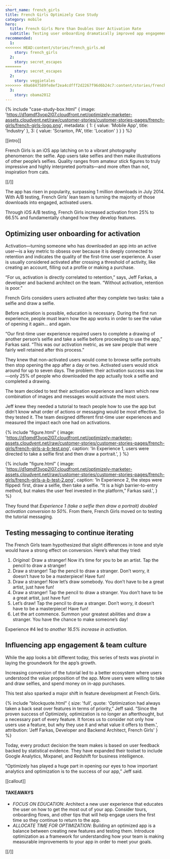 ```yaml
---
short_name: french_girls
title: French Girls Optimizely Case Study
category: mobile
hero:
  title: French Girls More than Doubles User Activation Rate
  subtitle: Testing user onboarding dramatically improved app engagement and retention
recommended:
  1:
<<<<<<< HEAD:content/stories/french_girls.md
    story: french_girls
  2:
    story: secret_escapes
=======
    story: secret_escapes
  2:
    story: veggietales
>>>>>>> 49a6847589fe8ef2ea4cdfff2d2267f96d6b24c7:content/stories/french-girls.md
  3:
    story: obama2012
---
```

{% include "case-study-box.html"
  {
    image: 'https://d1qmdf3vop2l07.cloudfront.net/optimizely-marketer-assets.cloudvent.net/raw/customer-stories/customer-stories-pages/french-girls/french-girls-logo.png',
    metadata: {
      1: {
        value: 'Mobile App',
        title: 'Industry'
      },
      3: {
        value: 'Scranton, PA',
        title: 'Location'
      }
    }
  }
%}

[[intro]]

 French Girls is an iOS app latching on to a vibrant photography phenomenon: the selfie. App users take selfies and then make illustrations of other people’s selfies. Quality ranges from amateur stick figures to truly impressive and highly interpreted portraits—and more often than not, inspiration from cats.

[[/]]

The app has risen in popularity, surpassing 1 million downloads in July 2014. With A/B testing, French Girls’ lean team is turning the majority of those downloads into engaged, activated users.

Through iOS A/B testing, French Girls increased activation from 25% to 66.5% and fundamentally changed how they develop features.

## Optimizing user onboarding for activation

Activation—turning someone who has downloaded an app into an active user—is a key metric to obsess over because it is deeply connected to retention and indicates the quality of the first-time user experience. A user is usually considered activated after crossing a threshold of activity, like creating an account, filling out a profile or making a purchase.

“For us, activation is directly correlated to retention,” says, Jeff Farkas, a developer and backend architect on the team. “Without activation, retention is poor.”

French Girls considers users activated after they complete two tasks: take a selfie and draw a selfie.

Before activation is possible, education is necessary. During the first run experience, people must learn how the app works in order to see the value of opening it again… and again.

“Our first-time user experience required users to complete a drawing of another person’s selfie and take a selfie before proceeding to use the app,” Farkas said. “This was our activation metric, as we saw people that were fairly well retained after this process.”

They knew that non-activated users would come to browse selfie portraits then stop opening the app after a day or two. Activated users would stick around for up to seven days. The problem: their activation success was low—only 25% of people who downloaded the app actually took a selfie and completed a drawing.

The team decided to test their activation experience and learn which new combination of images and messages would activate the most users.

Jeff knew they needed a tutorial to teach people how to use the app but didn’t know what order of actions or messaging would be most effective. So they tested it. The team designed different first-time user experiences and measured the impact each one had on activations.

{% include "figure.html"
  {
    image: 'https://d1qmdf3vop2l07.cloudfront.net/optimizely-marketer-assets.cloudvent.net/raw/customer-stories/customer-stories-pages/french-girls/french-girls-a-b-test.png',
    caption: 'In Experience 1, users were directed to take a selfie first and then draw a portrait.',
  }
%}

{% include "figure.html"
  {
    image: 'https://d1qmdf3vop2l07.cloudfront.net/optimizely-marketer-assets.cloudvent.net/raw/customer-stories/customer-stories-pages/french-girls/french-girls-a-b-test-2.png',
    caption: 'In Experience 2, the steps were flipped: first, draw a selfie, then take a selfie. “It is a high barrier-to-entry method, but makes the user feel invested in the platform,” Farkas said.',
  }
%}

They found that *Experience 1 (take a selfie then draw a portrait) doubled activation conversion to 50%.* From there, French Girls moved on to testing the tutorial messaging.

## Testing messaging to continue iterating

The French Girls team hypothesized that slight differences in tone and style would have a strong effect on conversion. Here’s what they tried:

1. *Original:* Draw a stranger! Now it’s time for you to be an artist. Tap the pencil to draw a stranger!
2. Draw a stranger! Tap the pencil to draw a stranger. Don’t worry, it doesn’t have to be a masterpiece! Have fun!
3. Draw a stranger! Now let’s draw somebody. You don’t have to be a great artist, just have fun!
4. Draw a stranger! Tap the pencil to draw a stranger. You don’t have to be a great artist, just have fun!
5. Let’s draw! Tap the pencil to draw a stranger. Don’t worry, it doesn’t have to be a masterpiece! Have fun!
6. Let the art commence. Summon your greatest abilities and draw a stranger. You have the chance to make someone’s day!

Experience #4 led to *another 16.5% increase in activation.*

## Influencing app engagement & team culture

While the app looks a bit different today, this series of tests was pivotal in laying the groundwork for the app’s growth.

Increasing conversion of the tutorial led to a better ecosystem where users understood the value proposition of the app. More users were willing to take and draw selfies, and spend money on in-app purchases.

This test also sparked a major shift in feature development at French Girls.

{% include "blockquote.html"
  {
    size: 'full',
    quote: 'Optimization had always taken a back seat over features in terms of priority,” Jeff said. “Since the proven success of Optimizely, optimization is no longer an afterthought, but a necessary part of every feature. It forces us to consider not only how users use a feature, but why they use it and what value it offers to them.',
    attribution: 'Jeff Farkas, Developer and Backend Architect, French Girls'
  }
%}

Today, every product decision the team makes is based on user feedback backed by statistical evidence. They have expanded their toolset to include Google Analytics, Mixpanel, and Redshift for business intelligence.

“Optimizely has played a huge part in opening our eyes to how important analytics and optimization is to the success of our app,” Jeff said.

[[callout]]

#### TAKEAWAYS

- *FOCUS ON EDUCATION*: Architect a new user experience that educates the user on how to get the most out of your app. Consider tours, onboarding flows, and other tips that will help engage users the first time so they continue to return to the app.
- *ALLOCATE TIME FOR OPTIMIZATION*: Building an optimized app is a balance between creating new features and testing them. Introduce optimization as a framework for understanding how your team is making measurable improvements to your app in order to meet your goals.

[[/]]
